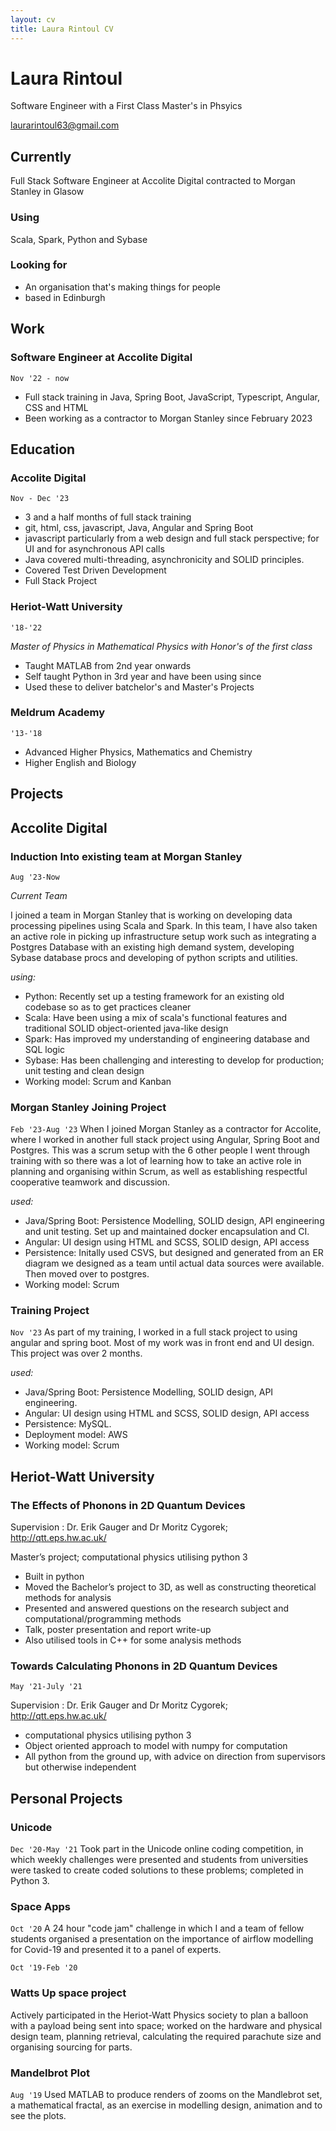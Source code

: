 ```yaml
---
layout: cv
title: Laura Rintoul CV
---
```


# Laura Rintoul

Software Engineer with a First Class Master's in Phsyics

<div id="webaddress">
<a href="laurarintoul63@gmail.com">laurarintoul63@gmail.com</a>
</div>

## Currently

Full Stack Software Engineer at Accolite Digital contracted to Morgan Stanley in Glasow

### Using

Scala, Spark, Python and Sybase

### Looking for

-   An organisation that's making things for people
-   based in Edinburgh

## Work

### Software Engineer at Accolite Digital

`Nov '22 - now`

-   Full stack training in Java, Spring Boot, JavaScript, Typescript, Angular, CSS and HTML
-   Been working as a contractor to Morgan Stanley since February 2023

## Education

### Accolite Digital

`Nov - Dec '23`

-   3 and a half months of full stack training
-   git, html, css, javascript, Java, Angular and Spring Boot
-   javascript particularly from a web design and full stack perspective; for UI and for asynchronous API calls
-   Java covered multi-threading, asynchronicity and SOLID principles.
-   Covered Test Driven Development
-   Full Stack Project

### Heriot-Watt University

`'18-'22`

_Master of Physics in Mathematical Physics with Honor's of the first class_

-   Taught MATLAB from 2nd year onwards
-   Self taught Python in 3rd year and have been using since
-   Used these to deliver batchelor's and Master's Projects

### Meldrum Academy

`'13-'18`

-   Advanced Higher Physics, Mathematics and Chemistry
-   Higher English and Biology

## Projects

## Accolite Digital

### Induction Into existing team at Morgan Stanley

`Aug '23-Now`

_Current Team_

I joined a team in Morgan Stanley that is working on developing data processing pipelines using Scala and Spark. In this team, I have also taken an active role in picking up infrastructure setup work such as integrating a Postgres Database with an existing high demand system, developing Sybase database procs and developing of python scripts and utilities.

_using:_

-   Python: Recently set up a testing framework for an existing old codebase so as to get practices cleaner
-   Scala: Have been using a mix of scala's functional features and traditional SOLID object-oriented java-like design
-   Spark: Has improved my understanding of engineering database and SQL logic
-   Sybase: Has been challenging and interesting to develop for production; unit testing and clean design
-   Working model: Scrum and Kanban

### Morgan Stanley Joining Project

`Feb '23-Aug '23`
When I joined Morgan Stanley as a contractor for Accolite, where I worked in another full stack project using Angular, Spring Boot and Postgres. This was a scrum setup with the 6 other people I went through training with so there was a lot of learning how to take an active role in planning and organising within Scrum, as well as establishing respectful cooperative teamwork and discussion.

_used:_

-   Java/Spring Boot: Persistence Modelling, SOLID design, API engineering and unit testing. Set up and maintained docker encapsulation and CI.
-   Angular: UI design using HTML and SCSS, SOLID design, API access
-   Persistence: Initally used CSVS, but designed and generated from an ER diagram we designed as a team until actual data sources were available. Then moved over to postgres.
-   Working model: Scrum

### Training Project

`Nov '23`
As part of my training, I worked in a full stack project to using angular and spring boot. Most of my work was in front end and UI design. This project was over 2 months.

_used:_

-   Java/Spring Boot: Persistence Modelling, SOLID design, API engineering.
-   Angular: UI design using HTML and SCSS, SOLID design, API access
-   Persistence: MySQL.
-   Deployment model: AWS
-   Working model: Scrum

## Heriot-Watt University

### The Effects of Phonons in 2D Quantum Devices

Supervision : Dr. Erik Gauger and Dr Moritz Cygorek; http://qtt.eps.hw.ac.uk/

Master’s project; computational physics utilising python 3

-   Built in python
-   Moved the Bachelor’s project to 3D, as well as constructing theoretical methods
    for analysis
-   Presented and answered questions on the research subject and computational/programming
    methods
-   Talk, poster presentation and report write-up
-   Also utilised tools in C++ for some analysis methods

### Towards Calculating Phonons in 2D Quantum Devices

`May '21-July '21`

Supervision : Dr. Erik Gauger and Dr Moritz Cygorek; http://qtt.eps.hw.ac.uk/

-   computational physics utilising python 3
-   Object oriented approach to model with numpy for computation
-   All python from the ground up, with advice on direction from supervisors but
    otherwise independent

## Personal Projects

### Unicode

`Dec '20-May '21`
Took part in the Unicode online coding competition, in which weekly challenges were
presented and students from universities were tasked to create coded solutions to these
problems; completed in Python 3.

### Space Apps

`Oct '20`
A 24 hour "code jam" challenge in which I and a team of fellow students organised a presentation
on the importance of airflow modelling for Covid-19 and presented it to a panel of experts.

`Oct '19-Feb '20`

### Watts Up space project

Actively participated in the Heriot-Watt Physics society to plan a balloon with a
payload being sent into space; worked on the hardware and physical design team, planning
retrieval, calculating the required parachute size and organising sourcing for parts.

### Mandelbrot Plot

`Aug '19`
Used MATLAB to produce renders of zooms on the Mandlebrot set, a mathematical
fractal, as an exercise in modelling design, animation and to see the plots.

